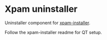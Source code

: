 # Xpam uninstaller

Uninstaller component for [xpam-installer](https://github.com/cen1/xpam-installer).

Follow the xpam-installer readme for QT setup.